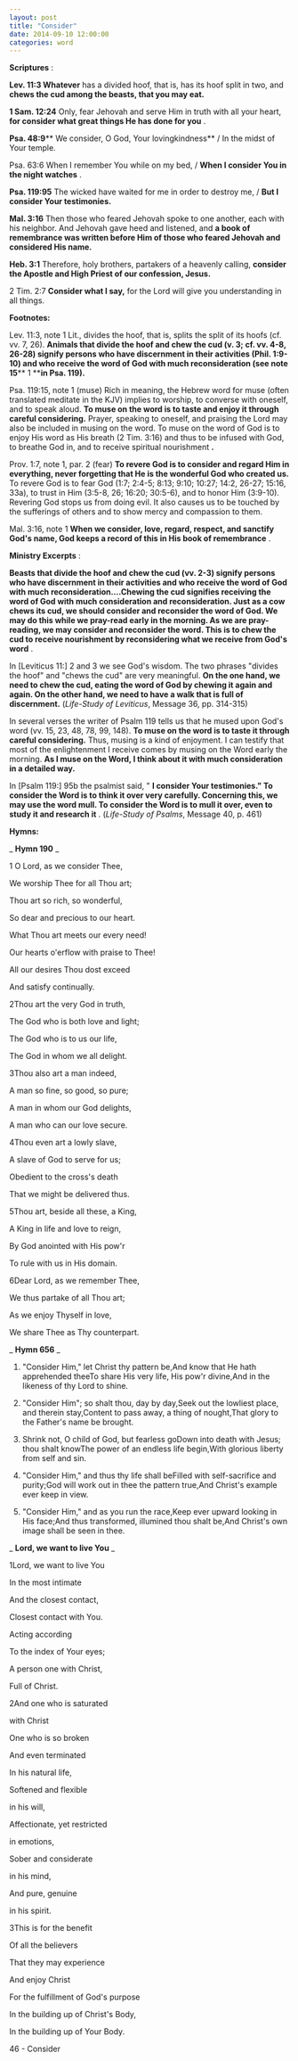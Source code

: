```yaml
---
layout: post
title: "Consider"
date: 2014-09-10 12:00:00
categories: word
---
```


**Scriptures** :

**Lev. 11:3 Whatever** has a divided hoof, that is, has its hoof split in two, and **chews the cud among the beasts, that you may eat.**

**1 Sam. 12:24** Only, fear Jehovah and serve Him in truth with all your heart, **for consider what great things He has done for you** .

**Psa. 48:9**** We consider, O God, Your lovingkindness** / In the midst of Your temple.

Psa. 63:6 When I remember You while on my bed, / **When I consider You in the night watches** .

**Psa. 119:95** The wicked have waited for me in order to destroy me, / **But I consider Your testimonies.**

**Mal. 3:16** Then those who feared Jehovah spoke to one another, each with his neighbor. And Jehovah gave heed and listened, and **a book of remembrance was written before Him of those who feared Jehovah and considered His name.**

**Heb. 3:1** Therefore, holy brothers, partakers of a heavenly calling, **consider the Apostle and High Priest of our confession, Jesus.**

2 Tim. 2:7 **Consider what I say,** for the Lord will give you understanding in all things.

**Footnotes:**

Lev. 11:3, note 1 Lit., divides the hoof, that is, splits the split of its hoofs (cf. vv. 7, 26). **Animals that divide the hoof and chew the cud (v. 3; cf. vv. 4-8, 26-28) signify persons who have discernment in their activities (Phil. 1:9-10) and who receive the word of God with much reconsideration (see note 15**** 1 ****in Psa. 119).**

Psa. 119:15, note 1 (muse) Rich in meaning, the Hebrew word for muse (often translated meditate in the KJV) implies to worship, to converse with oneself, and to speak aloud. **To muse on the word is to taste and enjoy it through careful considering.** Prayer, speaking to oneself, and praising the Lord may also be included in musing on the word. To muse on the word of God is to enjoy His word as His breath (2 Tim. 3:16) and thus to be infused with God, to breathe God in, and to receive spiritual nourishment **.**

Prov. 1:7, note 1, par. 2 (fear) **To revere God is to consider and regard Him in everything, never forgetting that He is the wonderful God who created us.** To revere God is to fear God (1:7; 2:4-5; 8:13; 9:10; 10:27; 14:2, 26-27; 15:16, 33a), to trust in Him (3:5-8, 26; 16:20; 30:5-6), and to honor Him (3:9-10). Revering God stops us from doing evil. It also causes us to be touched by the sufferings of others and to show mercy and compassion to them.

Mal. 3:16, note 1 **When we consider, love, regard, respect, and sanctify God's name, God keeps a record of this in His book of remembrance** .

**Ministry Excerpts** :

**Beasts that divide the hoof and chew the cud (vv. 2-3) signify persons who have discernment in their activities and who receive the word of God with much reconsideration….Chewing the cud signifies receiving the word of God with much consideration and reconsideration. Just as a cow chews its cud, we should consider and reconsider the word of God. We may do this while we pray-read early in the morning. As we are pray-reading, we may consider and reconsider the word. This is to chew the cud to receive nourishment by reconsidering what we receive from God's word** .

In [Leviticus 11:] 2 and 3 we see God's wisdom. The two phrases "divides the hoof" and "chews the cud" are very meaningful. **On the one hand, we need to chew the cud, eating the word of God by chewing it again and again. On the other hand, we need to have a walk that is full of discernment.** (_Life-Study of Leviticus_, Message 36, pp. 314-315)

In several verses the writer of Psalm 119 tells us that he mused upon God's word (vv. 15, 23, 48, 78, 99, 148). **To muse on the word is to taste it through careful considering.** Thus, musing is a kind of enjoyment. I can testify that most of the enlightenment I receive comes by musing on the Word early the morning. **As I muse on the Word, I think about it with much consideration in a detailed way.**

In [Psalm 119:] 95b the psalmist said, " **I consider Your testimonies." To consider the Word is to think it over very carefully. Concerning this, we may use the word mull. To consider the Word is to mull it over, even to study it and research it** . (_Life-Study of Psalms_, Message 40, p. 461)

**Hymns:**

_ **Hymn 190** _

1 O Lord, as we consider Thee,

We worship Thee for all Thou art;

Thou art so rich, so wonderful,

So dear and precious to our heart.

What Thou art meets our every need!

Our hearts o'erflow with praise to Thee!

All our desires Thou dost exceed

And satisfy continually.

2Thou art the very God in truth,

The God who is both love and light;

The God who is to us our life,

The God in whom we all delight.

3Thou also art a man indeed,

A man so fine, so good, so pure;

A man in whom our God delights,

A man who can our love secure.

4Thou even art a lowly slave,

A slave of God to serve for us;

Obedient to the cross's death

That we might be delivered thus.

5Thou art, beside all these, a King,

A King in life and love to reign,

By God anointed with His pow'r

To rule with us in His domain.

6Dear Lord, as we remember Thee,

We thus partake of all Thou art;

As we enjoy Thyself in love,

We share Thee as Thy counterpart.

_ **Hymn 656** _

1. "Consider Him," let Christ thy pattern be,And know that He hath apprehended theeTo share His very life, His pow'r divine,And in the likeness of thy Lord to shine.

1. "Consider Him"; so shalt thou, day by day,Seek out the lowliest place, and therein stay,Content to pass away, a thing of nought,That glory to the Father's name be brought.

1. Shrink not, O child of God, but fearless goDown into death with Jesus; thou shalt knowThe power of an endless life begin,With glorious liberty from self and sin.

1. "Consider Him," and thus thy life shall beFilled with self-sacrifice and purity;God will work out in thee the pattern true,And Christ's example ever keep in view.

1. "Consider Him," and as you run the race,Keep ever upward looking in His face;And thus transformed, illumined thou shalt be,And Christ's own image shall be seen in thee.

_ **Lord, we want to live You** _

1Lord, we want to live You

In the most intimate

And the closest contact,

Closest contact with You.

Acting according

To the index of Your eyes;

A person one with Christ,

Full of Christ.

2And one who is saturated

with Christ

One who is so broken

And even terminated

In his natural life,

Softened and flexible

in his will,

Affectionate, yet restricted

in emotions,

Sober and considerate

in his mind,

And pure, genuine

in his spirit.

3This is for the benefit

Of all the believers

That they may experience

And enjoy Christ

For the fulfillment of God's purpose

In the building up of Christ's Body,

In the building up of Your Body.

46 - Consider
